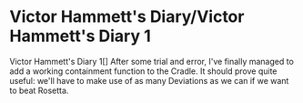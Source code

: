 # Victor Hammett's Diary/Victor Hammett's Diary 1

Victor Hammett's Diary 1[]
After some trial and error, I've finally managed to add a working containment function to the Cradle. It should prove quite useful: we'll have to make use of as many Deviations as we can if we want to beat Rosetta.
